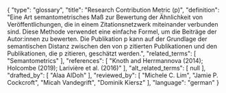 {
    "type": "glossary",
    "title": "Research Contribution Metric (p)",
    "definition": "Eine Art semantometrisches Maß zur Bewertung der Ähnlichkeit von Veröffentlichungen, die in einem Zitationsnetzwerk miteinander verbunden sind. Diese Methode verwendet eine einfache Formel, um die Beiträge der Autor:innen zu bewerten. Die Publikation p kann auf der Grundlage der semantischen Distanz zwischen den von p zitierten Publikationen und den Publikationen, die p zitieren, geschätzt werden.",
    "related_terms": [
        "Semantometrics"
    ],
    "references": [
        "Knoth and Herrmannova (2014); Holcombe (2019); Larivière et al. (2016)"
    ],
    "alt_related_terms": [
        null
    ],
    "drafted_by": [
        "Alaa AlDoh"
    ],
    "reviewed_by": [
        "Michele C. Lim",
        "Jamie P. Cockcroft",
        "Micah Vandegrift",
        "Dominik Kiersz"
    ],
    "language": "german"
}
